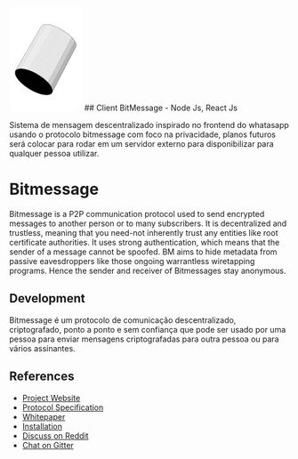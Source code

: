 <img src="https://github.com/Rafael-Abne/BitZapP2P/blob/master/src/images/logo-bitmessage.png" />
## Client BitMessage - Node Js, React Js

Sistema de mensagem descentralizado inspirado no frontend do whatasapp usando o protocolo bitmessage com foco na privacidade, planos futuros será colocar para rodar em um servidor externo para disponibilizar para qualquer pessoa utilizar.

Bitmessage
============

Bitmessage is a P2P communication protocol used to send encrypted messages to
another person or to many subscribers. It is decentralized and trustless,
meaning that you need-not inherently trust any entities like root certificate
authorities. It uses strong authentication, which means that the sender of a
message cannot be spoofed. BM aims to hide metadata from passive eavesdroppers 
like those ongoing warrantless wiretapping programs. Hence the sender and receiver 
of Bitmessages stay anonymous.


Development
----------
Bitmessage é um protocolo de comunicação descentralizado, criptografado, ponto a ponto e sem confiança que pode ser usado por uma pessoa para enviar mensagens criptografadas para outra pessoa ou para vários assinantes.


References
----------
* [Project Website](https://bitmessage.org)
* [Protocol Specification](https://bitmessage.org/wiki/Protocol_specification)
* [Whitepaper](https://bitmessage.org/bitmessage.pdf)
* [Installation](https://bitmessage.org/wiki/Compiling_instructions)
* [Discuss on Reddit](https://www.reddit.com/r/bitmessage)
* [Chat on Gitter](https://gitter.im/Bitmessage/PyBitmessage)

